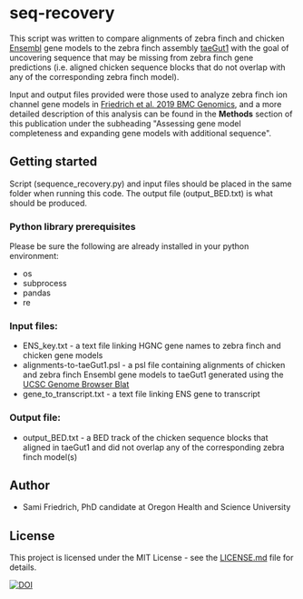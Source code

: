 # seq-recovery
This script was written to compare alignments of zebra finch and chicken [Ensembl](http://www.ensembl.org) gene models to the zebra finch assembly [taeGut1](https://genome.ucsc.edu/cgi-bin/hgGateway?db=taeGut1) with the goal of uncovering sequence that may be missing from zebra finch gene predictions (i.e. aligned chicken sequence blocks that do not overlap with any of the corresponding zebra finch model).

Input and output files provided were those used to analyze zebra finch ion channel gene models in [Friedrich et al. 2019 BMC Genomics](), and a more detailed description of this analysis can be found in the **Methods** section of this publication under the subheading "Assessing gene model completeness and expanding gene models with additional sequence".

## Getting started
Script (sequence_recovery.py) and input files should be placed in the same folder when running this code. The output file (output_BED.txt) is what should be produced.

### Python library prerequisites
Please be sure the following are already installed in your python environment:
- os
- subprocess
- pandas
- re

### Input files:
- ENS_key.txt - a text file linking HGNC gene names to zebra finch and chicken gene models
- alignments-to-taeGut1.psl - a psl file containing alignments of chicken and zebra finch Ensembl gene models to taeGut1 generated using the [UCSC Genome Browser Blat](https://genome.ucsc.edu/index.html)
- gene_to_transcript.txt - a text file linking ENS gene to transcript

### Output file:
- output_BED.txt - a BED track of the chicken sequence blocks that aligned in taeGut1 and did not overlap any of the corresponding zebra finch model(s)

## Author
 - Sami Friedrich, PhD candidate at Oregon Health and Science University
 
## License
This project is licensed under the MIT License - see the [LICENSE.md](https://github.com/samifriedrich/seq-recovery/blob/master/sequence_recovery.py) file for details.


[![DOI](https://zenodo.org/badge/171545573.svg)](https://zenodo.org/badge/latestdoi/171545573)

